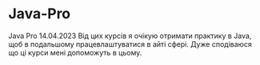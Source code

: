 # Java-Pro
Java Pro 14.04.2023
Від цих курсів я очікую отримати практику в Java, щоб в подальшому працевлаштуватися в айті сфері.
Дуже сподіваюся що ці курси мені допоможуть в цьому.
